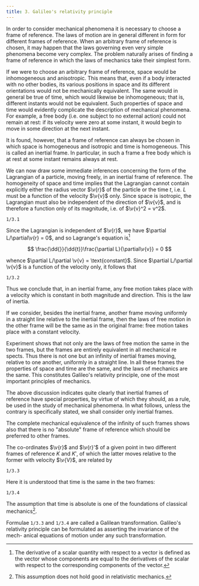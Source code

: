 ```yaml
---
title: 3. Galileo's relativity principle
---
```


In order to consider mechanical phenomena it is necessary to choose a frame of reference. The laws of motion are in general different in form for different frames of reference. When an arbitrary frame of reference is chosen, it may happen that the laws governing even very simple phenomena become very complex. The problem naturally arises of finding a frame of reference in which the laws of mechanics take their simplest form.

If we were to choose an arbitrary frame of reference, space would be inhomogeneous and anisotropic. This means that, even if a body interacted with no other bodies, its various positions in space and its different orientations would not be mechanically equivalent. The same would in general be true of time, which would likewise be inhomogeneous; that is, different instants would not be equivalent. Such properties of space and time would evidently complicate the description of mechanical phenomena. For example, a free body (i.e. one subject to no external action) could not remain at rest: if its velocity were zero at some instant, it would begin to move in some direction at the next instant.

It is found, however, that a frame of reference can always be chosen in which space is homogeneous and isotropic and time is homogeneous. This is called an inertial frame. In particular, in such a frame a free body which is at rest at some instant remains always at rest.

We can now draw some immediate inferences concerning the form of the Lagrangian of a particle, moving freely, in an inertial frame of reference.  The homogeneity of space and time implies that the Lagrangian cannot contain explicitly either the radius vector $\v{r}$ of the particle or the time $t$, i.e. $L$ must be a function of the velocity $\v{v}$ only. Since space is isotropic, the Lagrangian must also be independent of the direction of $\v{v}$, and is therefore a function only of its magnitude, i.e. of $\v{v}^2 = v^2$.

```load
1/3.1
```

Since the Lagrangian is independent of $\v{r}$, we have $\partial L/\partial\v{r} = 0$, and so Lagrange's equation is[^1]

$$
\frac{\dd{}}{\dd{t}}\frac{\partial L}{\partial\v{v}} = 0
$$

whence $\partial L/\partial \v{v} = \text{constant}$. Since $\partial L/\partial \v{v}$ is a function of the velocity only, it follows that

```load
1/3.2
```

Thus we conclude that, in an inertial frame, any free motion takes place with a velocity which is constant in both magnitude and direction. This is the law of inertia.

If we consider, besides the inertial frame, another frame moving uniformly in a straight line relative to the inertial frame, then the laws of free motion in
the other frame will be the same as in the original frame: free motion takes
place with a constant velocity.

Experiment shows that not only are the laws of free motion the same in the two frames, but the frames are entirely equivalent in all mechanical re spects. Thus there is not one but an infinity of inertial frames moving, relative to one another, uniformly in a straight line. In all these frames the properties of space and time are the same, and the laws of mechanics are the same. This constitutes Galileo's relativity principle, one of the most important principles of mechanics.

The above discussion indicates quite clearly that inertial frames of reference have special properties, by virtue of which they should, as a rule, be used in the study of mechanical phenomena. In what follows, unless the contrary is specifically stated, we shall consider only inertial frames.

The complete mechanical equivalence of the infinity of such frames shows also that there is no "absolute" frame of reference which should be preferred to other frames.

The co-ordinates $\v{r}$ and $\v{r}'$ of a given point in two different frames of reference $K$ and $K'$, of which the latter moves relative to the former with velocity $\v{V}$, are related by

```load
1/3.3
```

Here it is understood that time is the same in the two frames:

```load
1/3.4
```

The assumption that time is absolute is one of the foundations of classical
mechanics[^2].

Formulae `1/3.3` and `1/3.4` are called a Galilean transformation. Galileo's
relativity principle can be formulated as asserting the invariance of the mech-
anical equations of motion under any such transformation.


[^1]: The derivative of a scalar quantity with respect to a vector is defined as the vector whose components are equal to the derivatives of the scalar with respect to the corresponding components of the vector.
[^2]: This assumption does not hold good in relativistic mechanics.
